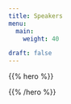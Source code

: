 ```yaml
---
title: Speakers
menu:
  main:
    weight: 40

draft: false
---
```

{{% hero %}}
<!-- TODO: filter and search -->
{{% /hero %}}


